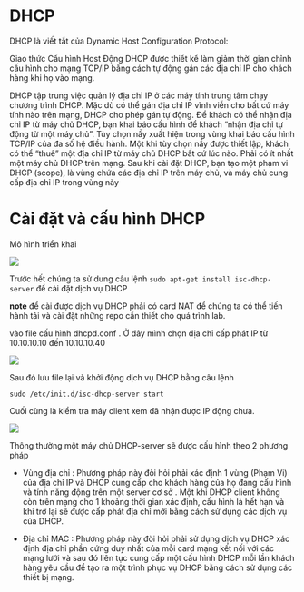 
# DHCP
DHCP là viết tắt của Dynamic Host Configuration Protocol:

Giao thức Cấu hình Host Động DHCP được thiết kế làm giảm thời gian chỉnh cấu hình cho mạng TCP/IP bằng cách tự động gán các địa chỉ IP cho khách hàng khi họ vào mạng.

DHCP tập trung việc quản lý địa chỉ IP ở các máy tính trung tâm chạy chương trình DHCP. Mặc dù có thể gán địa chỉ IP vĩnh viễn cho bất cứ máy tính nào trên mạng, DHCP cho phép gán tự động. Để khách có thể nhận địa chỉ IP từ máy chủ DHCP, bạn khai báo cấu hình để khách “nhận địa chỉ tự động từ một máy chủ”. Tùy chọn nầy xuất hiện trong vùng khai báo cấu hình TCP/IP của đa số hệ điều hành. Một khi tùy chọn nầy được thiết lập, khách có thể “thuê” một địa chỉ IP từ máy chủ DHCP bất cứ lúc nào. Phải có ít nhất một máy chủ DHCP trên mạng. Sau khi cài đặt DHCP, bạn tạo một phạm vi DHCP (scope), là vùng chứa các địa chỉ IP trên máy chủ, và máy chủ cung cấp địa chỉ IP trong vùng này

# Cài đặt và cấu hình DHCP
Mô hình triển khai 

<img src="http://i.imgur.com/CaHMm6I.png">

Trước hết chúng ta sử dung câu lệnh ``sudo apt-get install isc-dhcp-server`` để cài đặt dịch vụ DHCP

**note** để cài được dịch vụ DHCP phải có card NAT để chúng ta có thể tiến hành tải và cài đặt những repo cần thiết cho quá trình lab.

vào file cấu hình dhcpd.conf . Ở đây mình chọn địa chỉ cấp phát IP từ 10.10.10.10 đến 10.10.10.40

<img src="http://i.imgur.com/gNNZx8c.png">

Sau đó lưu file lại và khởi động dịch vụ DHCP bằng câu lệnh 

``sudo /etc/init.d/isc-dhcp-server start``


 Cuối cùng là kiểm tra máy client xem đã nhận được IP động chưa.

<img src="http://i.imgur.com/pSQLiQr.png">


Thông thường một máy chủ DHCP-server sẽ được cấu hình theo 2 phương pháp

- Vùng địa chỉ : Phương pháp này đòi hỏi phải xác định 1 vùng (Phạm Vi) của địa chỉ IP và DHCP cung cấp cho khách hàng của họ đang cấu hình và tính năng động trên một server cơ sở . Một khi DHCP client không còn trên mạng cho 1 khoảng thời gian xác định, cấu hình là hết hạn và khi trở lại sẽ được cấp phát địa chỉ mới bằng cách sử dụng các dịch vụ của DHCP.

- Địa chỉ MAC : Phương pháp này đòi hỏi phải sử dụng dịch vụ DHCP xác định địa chỉ phần cứng duy nhất của mỗi card mạng kết nối với các mạng lưới và sau đó liên tục cung cấp một cấu hình DHCP mỗi lần khách hàng yêu cầu để tạo ra một trình phục vụ DHCP bằng cách sử dụng các thiết bị mạng.

